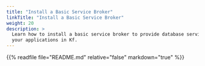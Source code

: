 ```yaml
---
title: "Install a Basic Service Broker"
linkTitle: "Install a Basic Service Broker"
weight: 20 
description: >
  Learn how to install a basic service broker to provide database services to
  your applications in Kf.
---
```


{{% readfile file="README.md" relative="false" markdown="true" %}}

